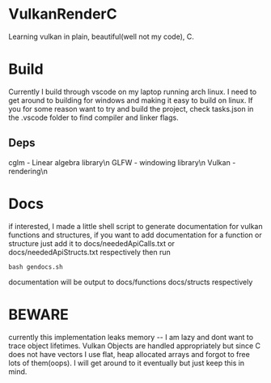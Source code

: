 # VulkanRenderC
Learning vulkan in plain, beautiful(well not my code), C. 

# Build
Currently I build through vscode on my laptop running arch linux. I need to get around to building for windows 
and making it easy to build on linux. If you for some reason want to try and build the project, check tasks.json in 
the .vscode folder to find compiler and linker flags.

## Deps
cglm - Linear algebra library\n
GLFW - windowing library\n
Vulkan - rendering\n

# Docs
if interested, I made a little shell script to generate
documentation for vulkan functions and structures,
if you want to add documentation for a function or structure
just add it to docs/neededApiCalls.txt or docs/neededApiStructs.txt respectively
then run
```
bash gendocs.sh
```
documentation will be output to docs/functions docs/structs respectively

# BEWARE
currently this implementation leaks memory -- I am lazy and dont want to trace object lifetimes. Vulkan
Objects are handled appropriately but since C does not have vectors I use flat, heap allocated arrays and 
forgot to free lots of them(oops). I will get around to it eventually but just keep this in mind.